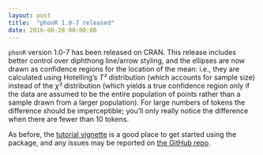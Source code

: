 ```yaml
---
layout: post
title:  "phonR 1.0-7 released"
date: 2016-08-28 00:00:00
---
```

`phonR` version 1.0-7 has been released on CRAN.<!--more--> This release includes better control over diphthong line/arrow styling, and the ellipses are now drawn as confidence regions for the location of the mean: i.e., they are calculated using Hotelling’s *T²* distribution  (which accounts for sample size) instead of the *χ²* distribution (which yields a true confidence region only if the data are assumed to be the entire population of points rather than a sample drawn from a larger population). For large numbers of tokens the difference should be imperceptible; you’ll only really notice the difference when there are fewer than 10 tokens.

As before, the [tutorial vignette](http://drammock.github.io/phonR) is a good place to get started using the package, and any issues may be reported on [the GitHub repo](https://github.com/drammock/phonR/issues).
